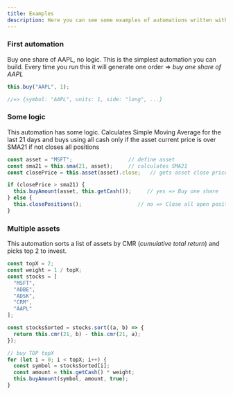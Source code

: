 ```yaml
---
title: Examples
description: Here you can see some examples of automations written with Javascript
---
```


### First automation

Buy one share of AAPL, no logic. This is the simplest automation you can build. Every time you run this it will generate one order => _buy one share of AAPL_


```javascript
this.buy("AAPL", 1);

//=> {symbol: "AAPL", units: 1, side: "long", ...}
```

### Some logic

This automation has some logic.  Calculates Simple Moving Average for the last 21 days and buys using all cash only if the asset current price is over SMA21 if not closes all positions

```javascript
const asset = "MSFT";                  // define asset
const sma21 = this.sma(21, asset);     // calculates SMA21
const closePrice = this.asset(asset).close;   // gets asset close price

if (closePrice > sma21) {
  this.buyAmount(asset, this.getCash());     // yes => Buy one share
} else {
  this.closePositions();                  // no => Close all open positions
}
```

### Multiple assets

This automation sorts a list of assets by CMR (_cumulative total return_) and picks top 2 to invest.

```javascript
const topX = 2;
const weight = 1 / topX;
const stocks = [
  "MSFT",
  "ADBE",
  "ADSK",
  "CRM",
  "AAPL"
];

const stocksSorted = stocks.sort((a, b) => {
  return this.cmr(21, b) - this.cmr(21, a);
});

// buy TOP topX
for (let i = 0; i < topX; i++) {
  const symbol = stocksSorted[i];
  const amount = this.getCash() * weight;
  this.buyAmount(symbol, amount, true);
}
```
